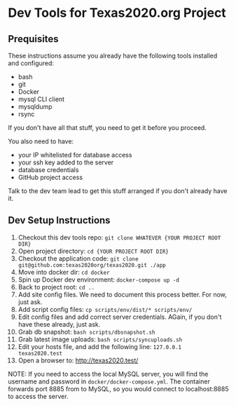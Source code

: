 # Dev Tools for Texas2020.org Project

## Prequisites
These instructions assume you already have the following tools installed and configured:
- bash
- git
- Docker
- mysql CLI client
- mysqldump
- rsync

If you don't have all that stuff, you need to get it before you proceed.

You also need to have:
- your IP whitelisted for database access
- your ssh key added to the server
- database credentials
- GitHub project access

Talk to the dev team lead to get this stuff arranged if you don't already have it.

## Dev Setup Instructions
1. Checkout this dev tools repo: `git clone WHATEVER {YOUR PROJECT ROOT DIR}`
2. Open project directory: `cd {YOUR PROJECT ROOT DIR}`
3. Checkout the application code: `git clone git@github.com:texas2020org/texas2020.git ./app`
4. Move into docker dir: `cd docker`
5. Spin up Docker dev environment: `docker-compose up -d`
6. Back to project root: `cd ..`
7. Add site config files.  We need to document this process better.  For now, just ask.
8. Add script config files: `cp scripts/env/dist/* scripts/env/`
9. Edit config files and add correct server credentials.  AGain, if you don't have these already, just ask.
10. Grab db snapshot: `bash scripts/dbsnapshot.sh`
11. Grab latest image uploads: `bash scripts/syncuploads.sh`
12. Edit your hosts file, and add the following line: `127.0.0.1	texas2020.test`
13. Open a browser to: <http://texas2020.test/>

NOTE: If you need to access the local MySQL server, you will find the username and password in `docker/docker-compose.yml`.  The container forwards port 8885 from to MySQL, so you would connect to localhost:8885 to access the server.


